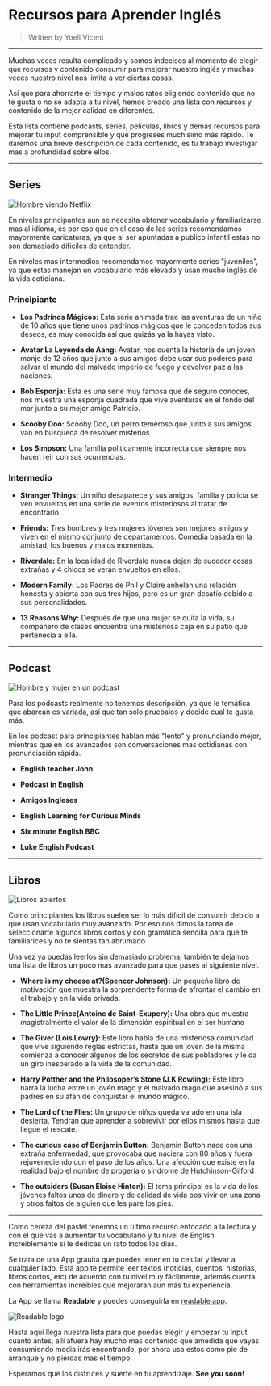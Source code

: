 # Recursos para Aprender Inglés

> Written by Yoeli Vicent

---

Muchas veces resulta complicado y somos indecisos al momento de elegir que recursos y contenido consumir para mejorar nuestro inglés y muchas veces nuestro nivel nos limita a ver ciertas cosas.

Así que para ahorrarte el tiempo y malos ratos eligiendo contenido que no te gusta o no se adapta a tu nivel, hemos creado una lista con recursos y contenido de la mejor calidad en diferentes.

Esta lista contiene podcasts, series, películas, libros y demás recursos para mejorar tu input comprensible y que progreses muchisimo más rápido. Te daremos una breve descripción de cada contenido, es tu trabajo investigar mas a profundidad sobre ellos.

---

## Series

![Hombre viendo Netflix](/articles/lista-de-recursos-para-aprender-ingles/serie.webp)

En niveles principantes aun se necesita obtener vocabulario y familiarizarse mas al idioma, es por eso que en el caso de las series recomendamos mayormente caricaturas, ya que al ser apuntadas a publico infantil estas no son demasiado dificiles de entender.

En niveles mas intermedios recomendamos mayormente series "juveniles", ya que estas manejan un vocabulario más elevado y usan mucho inglés de la vida cotidiana.

### Principiante

- **Los Padrinos Mágicos:** Esta serie animada trae las aventuras de un niño de 10 años que tiene unos padrinos mágicos que le conceden todos sus deseos, es muy conocida así que quizás ya la hayas visto.

- **Avatar La Leyenda de Aang:** Avatar, nos cuenta la historia de un joven monje de 12 años que junto a sus amigos debe usar sus poderes para salvar el mundo del malvado imperio de fuego y devolver paz a las naciones.

- **Bob Esponja:** Esta es una serie muy famosa que de seguro conoces, nos muestra una esponja cuadrada que vive aventuras en el fondo del mar junto a su mejor amigo Patricio.

- **Scooby Doo:** Scooby Doo, un perro temeroso que junto a sus amigos van en búsqueda de resolver misterios

- **Los Simpson:** Una familia politicamente incorrecta que siempre nos hacen reir con sus ocurrencias.

### Intermedio

- **Stranger Things:** Un niño desaparece y sus amigos, familia y policía se ven envueltos en una serie de eventos misteriosos al tratar de encontrarlo.

- **Friends:** Tres hombres y tres mujeres jóvenes son mejores amigos y viven en el mismo conjunto de departamentos. Comedia basada en la amistad, los buenos y malos momentos.

- **Riverdale:** En la localidad de Riverdale nunca dejan de suceder cosas extrañas y 4 chicos se verán envueltos en ellos.

- **Modern Family:** Los Padres de Phil y Claire anhelan una relación honesta y abierta con sus tres hijos, pero es un gran desafío debido a sus personalidades.

- **13 Reasons Why:** Después de que una mujer se quita la vida, su compañero de clases encuentra una misteriosa caja en su patio que pertenecia a ella.

---

## Podcast

![Hombre y mujer en un podcast](/articles/lista-de-recursos-para-aprender-ingles/podcast.webp)

Para los podcasts realmente no tenemos descripción, ya que le temática que abarcan es variada, así que tan solo pruebalos y decide cual te gusta más.

En los podcast para principiantes hablan más "lento" y pronunciando mejor, mientras que en los avanzados son conversaciones mas cotidianas con pronunciación rápida.

<!-- ### Principiante -->

- **English teacher John**

- **Podcast in English**

- **Amigos Ingleses**

<!-- ### Intermedio -->

- **English Learning for Curious Minds**

- **Six minute English BBC**

- **Luke English Podcast**

---

## Libros

![Libros abiertos](/articles/lista-de-recursos-para-aprender-ingles/books.webp)

Como principiantes los libros suelen ser lo más difícil de consumir debido a que usan vocabulario muy avanzado. Por eso nos dimos la tarea de seleccionarte algunos libros cortos y con gramática sencilla para que te familiarices y no te sientas tan abrumado

Una vez ya puedas leerlos sin demasiado problema, también te dejamos una lista de libros un poco mas avanzado para que pases al siguiente nivel.

<!-- ### Principiante -->

- **Where is my cheese at?(Spencer Johnson):** Un pequeño libro de motivación que muestra la sorprendente forma de afrontar el cambio en el trabajo y en la vida privada.

- **The Little Prince(Antoine de Saint-Exupery):** Una obra que muestra magistralmente el valor de la dimensión espiritual en el ser humano

- **The Giver (Lois Lowry):** Este libro habla de una misteriosa comunidad que vive siguiendo reglas estrictas, hasta que un joven de la misma comienza a conocer algunos de los secretos de sus pobladores y le da un giro inesperado a la vida de la comunidad.

- **Harry Potther and the Philosoper’s Stone (J.K Rowling):** Este libro narra la lucha entre un jovén mago y el malvado mago que asesinó a sus padres en su afán de conquistar el mundo mágico.

<!-- ### Intermedio -->

- **The Lord of the Flies:** Un grupo de niños queda varado en una isla desierta. Tendrán que aprender a sobrevivir por ellos mismos hasta que llegue el rescate.

- **The curious case of Benjamin Button:** Benjamin Button nace con una extraña enfermedad, que provocaba que naciera con 80 años y fuera rejuveneciendo con el paso de los años. Una afección que existe en la realidad bajo el nombre de [progeria](https://es.wikipedia.org/wiki/Progeria) o [síndrome de Hutchinson-Gilford](https://es.wikipedia.org/wiki/S%C3%ADndrome_de_Hutchinson_Gilford)

- **The outsiders (Susan Eloise Hinton):** El tema principal es la vida de los jóvenes faltos unos de dinero y de calidad de vida pos vivir en una zona y otros faltos de alguien que les pare los pies.

---

Como cereza del pastel tenemos un último recurso enfocado a la lectura y con el que vas a aumentar tu vocabulario y tu nivel de English increíblemente si le dedicas un rato todos los días.

Se trata de una App grauita que puedes tener en tu celular y llevar a cualquier lado. Esta app te permite leer textos (noticias, cuentos, historias, libros cortos, etc) de acuerdo con tu nivel muy fácilmente, además cuenta con herramientas increíbles que mejoraran aun más tu experiencia.

La App se llama **Readable** y puedes conseguirla en [readable.app](https://readable.app/).

![Readable logo](/articles/lista-de-recursos-para-aprender-ingles/readable.webp)

Hasta aquí llega nuestra lista para que puedas elegir y empezar tu input cuanto antes, allí afuera hay mucho mas contenido que amedida que vayas consumiendo media irás encontrando, por ahora usa estos como pie de arranque y no pierdas mas el tiempo.

Esperamos que los disfrutes y suerte en tu aprendizaje. **See you soon!**
